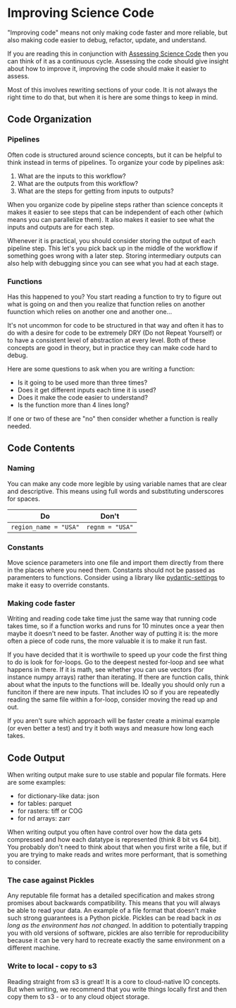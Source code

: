 # Improving Science Code

"Improving code" means not only making code faster and more reliable, but also making code easier to debug, refactor, update, and understand. 

If you are reading this in conjunction with [Assessing Science Code](#Assessing-Science-Code) then you can think of it as a continuous cycle. Assessing the code should give insight about how to improve it, improving the code should make it easier to assess.

Most of this involves rewriting sections of your code. It is not always the right time to do that, but when it is here are some things to keep in mind.

## Code Organization

### Pipelines

Often code is structured around science concepts, but it can be helpful to think instead in terms of pipelines. To organize your code by pipelines ask:

1. What are the inputs to this workflow?
2. What are the outputs from this workflow?
3. What are the steps for getting from inputs to outputs?

When you organize code by pipeline steps rather than science concepts it makes it easier to see steps that can be independent of each other (which means you can parallelize them). It also makes it easier to see what the inputs and outputs are for each step.

Whenever it is practical, you should consider storing the output of each pipeline step. This let's you pick back up in the middle of the workflow if something goes wrong with a later step. Storing intermediary outputs can also help with debugging since you can see what you had at each stage.

### Functions

Has this happened to you? You start reading a function to try to figure out what is going on and then you realize that function relies on another fuunction which relies on another one and another one... 

<!-- Potentially a drawing of turles all the way down. -->

It's not uncommon for code to be structured in that way and often it has to do with a desire for code to be extremely DRY (Do not Repeat Yourself) or to have a consistent level of abstraction at every level. Both of these concepts are good in theory, but in practice they can make code hard to debug. 

Here are some questions to ask when you are writing a function:

- Is it going to be used more than three times?
- Does it get different inputs each time it is used?
- Does it make the code easier to understand?
- Is the function more than 4 lines long?

If one or two of these are "no" then consider whether a function is really needed.

## Code Contents

### Naming
You can make any code more legible by using variable names that are clear and descriptive. This means using full words and substituting underscores for spaces.

| Do | Don't |
| -- | ----- |
| `region_name = "USA"` | `regnm = "USA"` |


### Constants
Move science parameters into one file and import them directly from there in the places where you need them. Constants should not be passed as paramenters to functions. Consider using a library like [pydantic-settings](https://docs.pydantic.dev/latest/concepts/pydantic_settings/) to make it easy to override constants.

### Making code faster
Writing and reading code take time just the same way that running code takes time, so if a function works and runs for 10 minutes once a year then maybe it doesn't need to be faster. Another way of putting it is: the more often a piece of code runs, the more valuable it is to make it run fast.

If you have decided that it is worthwile to speed up your code the first thing to do is look for for-loops. Go to the deepest nested for-loop and see what happens in there. If it is math, see whether you can use vectors (for instance numpy arrays) rather than iterating. If there are function calls, think about what the inputs to the functions will be. Ideally you should only run a funciton if there are new inputs. That includes IO so if you are repeatedly reading the same file within a for-loop, consider moving the read up and out.

If you aren't sure which approach will be faster create a minimal example (or even better a test) and try it both ways and measure how long each takes.

## Code Output

When writing output make sure to use stable and popular file formats. Here are some examples:
 
 - for dictionary-like data: json
 - for tables: parquet
 - for rasters: tiff or COG
 - for nd arrays: zarr

When writing output you often have control over how the data gets compressed and how each datatype is represented (think 8 bit vs 64 bit). You probably don't need to think about that when you first write a file, but if you are trying to make reads and writes more performant, that is something to consider. 

### The case against Pickles
Any reputable file format has a detailed specification and makes strong promises about backwards compatibility. This means that you will always be able to read your data. An example of a file format that doesn't make such strong guarantees is a Python pickle. Pickles can be read back in _as long as the environment has not changed_. In addition to potentially trapping you with old versions of software, pickles are also terrible for reproducibility because it can be very hard to recreate exactly the same environment on a different machine.

### Write to local - copy to s3
Reading straight from s3 is great! It is a core to cloud-native IO concepts. But when writing, we recommend that you write things locally first and then copy them to s3 - or to any cloud object storage.
